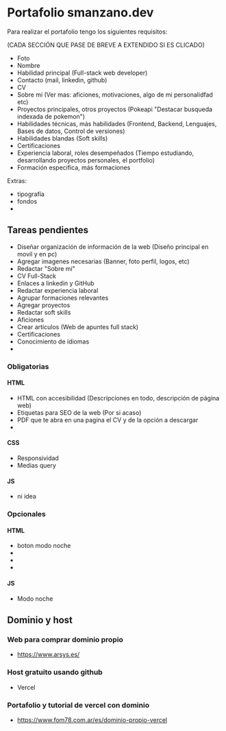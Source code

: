 # Portafolio smanzano.dev

Para realizar el portafolio tengo los siguientes requisitos:

(CADA SECCIÓN QUE PASE DE BREVE A EXTENDIDO SI ES CLICADO)

-   Foto
-   Nombre
-   Habilidad principal (Full-stack web developer)
-   Contacto (mail, linkedin, github)
-   CV
-   Sobre mí (Ver mas: aficiones, motivaciones, algo de mi personalidfad etc)
-   Proyectos principales, otros proyectos
    (Pokeapi "Destacar busqueda indexada de pokemon")
-   Habilidades técnicas, más habilidades (Frontend, Backend, Lenguajes, Bases de datos, Control de versiones)
-   Habilidades blandas (Soft skills)
-   Certificaciones
-   Experiencia laboral, roles desempeñados (Tiempo estudiando, desarrollando proyectos personales, el portfolio)
-   Formación especifica, más formaciones

Extras:

-   tipografía
-   fondos
-

## Tareas pendientes

-   Diseñar organización de información de la web (Diseño principal en movil y en pc)
-   Agregar imagenes necesarias (Banner, foto perfil, logos, etc)
-   Redactar "Sobre mí"
-   CV Full-Stack
-   Enlaces a linkedin y GitHub
-   Redactar experiencia laboral
-   Agrupar formaciones relevantes
-   Agregar proyectos
-   Redactar soft skills
-   Aficiones
-   Crear artículos (Web de apuntes full stack)
-   Certificaciones
-   Conocimiento de idiomas
-

### Obligatorias

#### HTML

-   HTML con accesibilidad (Descripciones en todo, descripción de página web)
-   Etiquetas para SEO de la web (Por si acaso)
-   PDF que te abra en una pagina el CV y de la opción a descargar
-

#### CSS

-   Responsividad
-   Medias query

#### JS

-   ni idea

### Opcionales

#### HTML

-   boton modo noche
-
-
-

#### JS

-   Modo noche

## Dominio y host

### Web para comprar dominio propio

-   https://www.arsys.es/

### Host gratuito usando github

-   Vercel

### Portafolio y tutorial de vercel con dominio

-   https://www.fom78.com.ar/es/dominio-propio-vercel
